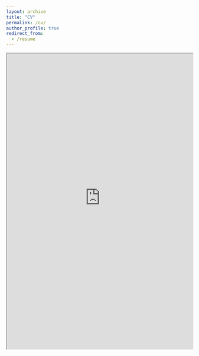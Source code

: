 ```yaml
---
layout: archive
title: "CV"
permalink: /cv/
author_profile: true
redirect_from:
  - /resume
---
```


<iframe src="https://arjunsinghrathore.github.io/files/Arjun_Mcv.pdf" width="100%" height="800px"></iframe>
